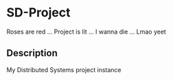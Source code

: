# SD-Project

Roses are red ... Project is lit ...
I wanna die ... Lmao yeet

## Description
My Distributed Systems project instance
